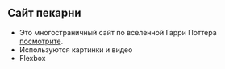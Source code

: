 ## Сайт пекарни

 - Это многостраничный сайт по вселенной Гарри Поттера [посмотрите](https://jfsolo.github.io/Bakery.github.io/).
 - Используются картинки и видео
 - Flexbox
